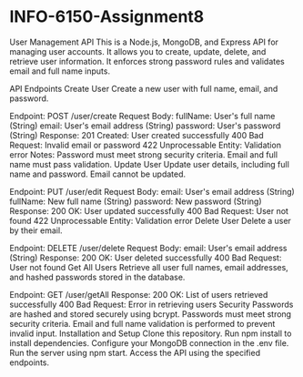 # INFO-6150-Assignment8

User Management API
This is a Node.js, MongoDB, and Express API for managing user accounts. It allows you to create, update, delete, and retrieve user information. It enforces strong password rules and validates email and full name inputs.

API Endpoints
Create User
Create a new user with full name, email, and password.

Endpoint: POST /user/create
Request Body:
fullName: User's full name (String)
email: User's email address (String)
password: User's password (String)
Response:
201 Created: User created successfully
400 Bad Request: Invalid email or password
422 Unprocessable Entity: Validation error
Notes:
Password must meet strong security criteria.
Email and full name must pass validation.
Update User
Update user details, including full name and password. Email cannot be updated.

Endpoint: PUT /user/edit
Request Body:
email: User's email address (String)
fullName: New full name (String)
password: New password (String)
Response:
200 OK: User updated successfully
400 Bad Request: User not found
422 Unprocessable Entity: Validation error
Delete User
Delete a user by their email.

Endpoint: DELETE /user/delete
Request Body:
email: User's email address (String)
Response:
200 OK: User deleted successfully
400 Bad Request: User not found
Get All Users
Retrieve all user full names, email addresses, and hashed passwords stored in the database.

Endpoint: GET /user/getAll
Response:
200 OK: List of users retrieved successfully
400 Bad Request: Error in retrieving users
Security
Passwords are hashed and stored securely using bcrypt.
Passwords must meet strong security criteria.
Email and full name validation is performed to prevent invalid input.
Installation and Setup
Clone this repository.
Run npm install to install dependencies.
Configure your MongoDB connection in the .env file.
Run the server using npm start.
Access the API using the specified endpoints.
